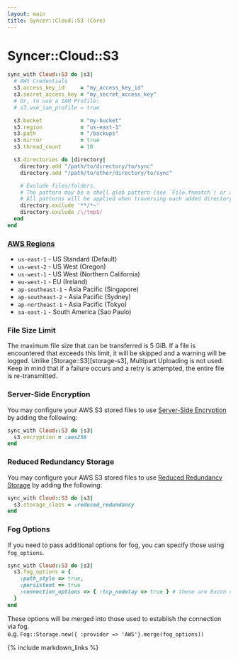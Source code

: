 ```yaml
---
layout: main
title: Syncer::Cloud::S3 (Core)
---
```


Syncer::Cloud::S3
=================

``` rb
sync_with Cloud::S3 do |s3|
  # AWS Credentials
  s3.access_key_id     = "my_access_key_id"
  s3.secret_access_key = "my_secret_access_key"
  # Or, to use a IAM Profile:
  # s3.use_iam_profile = true

  s3.bucket            = "my-bucket"
  s3.region            = "us-east-1"
  s3.path              = "/backups"
  s3.mirror            = true
  s3.thread_count      = 10

  s3.directories do |directory|
    directory.add "/path/to/directory/to/sync"
    directory.add "/path/to/other/directory/to/sync"

    # Exclude files/folders.
    # The pattern may be a shell glob pattern (see `File.fnmatch`) or a Regexp.
    # All patterns will be applied when traversing each added directory.
    directory.exclude '**/*~'
    directory.exclude /\/tmp$/
  end
end
```

### [AWS Regions](http://docs.aws.amazon.com/general/latest/gr/rande.html#s3_region)

* `us-east-1` - US Standard (Default)
* `us-west-2` - US West (Oregon)
* `us-west-1` - US West (Northern California)
* `eu-west-1` - EU (Ireland)
* `ap-southeast-1` - Asia Pacific (Singapore)
* `ap-southeast-2` - Asia Pacific (Sydney)
* `ap-northeast-1` - Asia Pacific (Tokyo)
* `sa-east-1` - South America (Sao Paulo)

### File Size Limit

The maximum file size that can be transferred is 5 GiB. If a file is encountered that exceeds this limit, it will be
skipped and a warning will be logged. Unlike [Storage::S3][storage-s3], Multipart Uploading is not used.
Keep in mind that if a failure occurs and a retry is attempted, the entire file is re-transmitted.

### Server-Side Encryption

You may configure your AWS S3 stored files to use [Server-Side Encryption][] by adding the following:

```rb
sync_with Cloud::S3 do |s3|
  s3.encryption = :aes256
end
```

[Server-Side Encryption]: http://docs.aws.amazon.com/AmazonS3/latest/dev/UsingServerSideEncryption.html

### Reduced Redundancy Storage

You may configure your AWS S3 stored files to use [Reduced Redundancy Storage][] by adding the following:

```rb
sync_with Cloud::S3 do |s3|
  s3.storage_class = :reduced_redundancy
end
```

[Reduced Redundancy Storage]: http://docs.aws.amazon.com/AmazonS3/latest/dev/UsingRRS.html

### Fog Options

If you need to pass additional options for fog, you can specify those using `fog_options`.

```rb
sync_with Cloud::S3 do |s3|
  s3.fog_options = {
    :path_style => true,
    :persistent => true
    :connection_options => { :tcp_nodelay => true } # these are Excon options
  }
end
```
These options will be merged into those used to establish the connection via fog.  
e.g. `Fog::Storage.new({ :provider => 'AWS'}.merge(fog_options))`

{% include markdown_links %}
